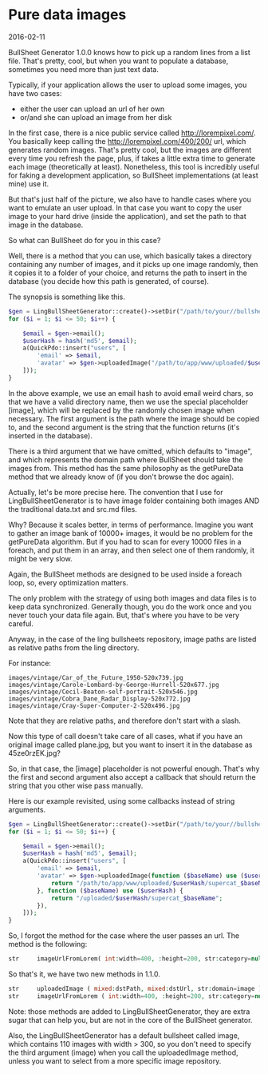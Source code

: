 Pure data images
===================
2016-02-11


BullSheet Generator 1.0.0 knows how to pick up a random lines from a list file.
That's pretty, cool, but when you want to populate a database, sometimes you need more than just text data.

Typically, if your application allows the user to upload some images, you have two cases:

- either the user can upload an url of her own
- or/and she can upload an image from her disk


In the first case, there is a nice public service called http://lorempixel.com/.
You basically keep calling the http://lorempixel.com/400/200/ url, which generates random images.
That's pretty cool, but the images are different every time you refresh the page, plus, 
if takes a little extra time to generate each image (theoretically at least).
Nonetheless, this tool is incredibly useful for faking a development application, so BullSheet implementations
(at least mine) use it.

But that's just half of the picture, we also have to handle cases where you want to emulate an user upload.
In that case you want to copy the user image to your hard drive (inside the application), 
and set the path to that image in the database.

So what can BullSheet do for you in this case?


Well, there is a method that you can use, which basically takes a directory containing any number of images,
and it picks up one image randomly, then it copies it to a folder of your choice, and returns the path to insert in 
the database (you decide how this path is generated, of course).

The synopsis is something like this.


```php
$gen = LingBullSheetGenerator::create()->setDir("/path/to/your//bullsheets");
for ($i = 1; $i <= 50; $i++) {

    $email = $gen->email();
    $userHash = hash('md5', $email);
    a(QuickPdo::insert("users", [
        'email' => $email,
        'avatar' => $gen->uploadedImage("/path/to/app/www/uploaded/$userHash/[image]", "/uploaded/$userHash/[image]"),
    ]));
}
```

In the above example, we use an email hash to avoid email weird chars, so that we have a valid directory name,
then we use the special placeholder [image], which will be replaced by the randomly chosen image when necessary.
The first argument is the path where the image should be copied to, and the second argument is the string 
that the function returns (it's inserted in the database).

There is a third argument that we have omitted, which defaults to "image", and which represents the domain path 
where BullSheet should take the images from. 
This method has the same philosophy as the getPureData method that we already know 
of (if you don't browse the doc again).

Actually, let's be more precise here.
The convention that I use for LingBullSheetGenerator is to have image folder containing both images AND 
the traditional data.txt and src.md files.

Why? 
Because it scales better, in terms of performance.
Imagine you want to gather an image bank of 10000+ images, it would be no problem for the getPureData algorithm.
But if you had to scan for every 10000 files in a foreach, and put them in an array, and then select one of them 
randomly, it might be very slow.

Again, the BullSheet methods are designed to be used inside a foreach loop, so, every optimization matters.

The only problem with the strategy of using both images and data files is to keep data synchronized.
Generally though, you do the work once and you never touch your data file again.
But, that's where you have to be very careful.

Anyway, in the case of the ling bullsheets repository, image paths are listed as relative paths from 
the ling directory.

For instance:

```
images/vintage/Car_of_the_Future_1950-520x739.jpg
images/vintage/Carole-Lombard-by-George-Hurrell-520x677.jpg
images/vintage/Cecil-Beaton-self-portrait-520x546.jpg
images/vintage/Cobra_Dane_Radar_Display-520x772.jpg
images/vintage/Cray-Super-Computer-2-520x496.jpg
```

Note that they are relative paths, and therefore don't start with a slash.


 
Now this type of call doesn't take care of all cases, what if you have an original image called plane.jpg, 
but you want to insert it in the database as 45ze0rzEK.jpg?

So, in that case, the [image] placeholder is not powerful enough.
That's why the first and second argument also accept a callback that should return the string that you other wise pass
manually.



Here is our example revisited, using some callbacks instead of string arguments.


```php
$gen = LingBullSheetGenerator::create()->setDir("/path/to/your//bullsheets");
for ($i = 1; $i <= 50; $i++) {

    $email = $gen->email();
    $userHash = hash('md5', $email);
    a(QuickPdo::insert("users", [
        'email' => $email,
        'avatar' => $gen->uploadedImage(function ($baseName) use ($userHash) {
            return "/path/to/app/www/uploaded/$userHash/supercat_$baseName";
        }, function ($baseName) use ($userHash) {
            return "/uploaded/$userHash/supercat_$baseName";
        }),
    ]));
}
```


So, I forgot the method for the case where the user passes an url.
The method is the following:

```php
str     imageUrlFromLorem( int:width=400, :height=200, str:category=null )
```


So that's it, we have two new methods in 1.1.0.

```php
str     uploadedImage ( mixed:dstPath, mixed:dstUrl, str:domain=image ) 
str     imageUrlFromLorem ( int:width=400, :height=200, str:category=null ) 
```


Note: those methods are added to LingBullSheetGenerator, they are extra sugar that can help you, 
but are not in the core of the BullSheet generator.

Also, the LingBullSheetGenerator has a default bullsheet called image, 
which contains 110 images with width > 300, so you don't need to specify the third argument (image) when you 
call the uploadedImage method, unless you want to select from a more specific image repository.











 
 
 
 
